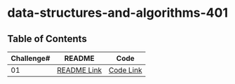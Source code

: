 # data-structures-and-algorithms-401

## Table of Contents

| Challenge#      | README | Code |
| --------------- | ----   |------|
| 01          | [README Link](Challenges/reverse-array/README.md)| [Code Link](Challenges/reverse-array/src/Main.java)|    
